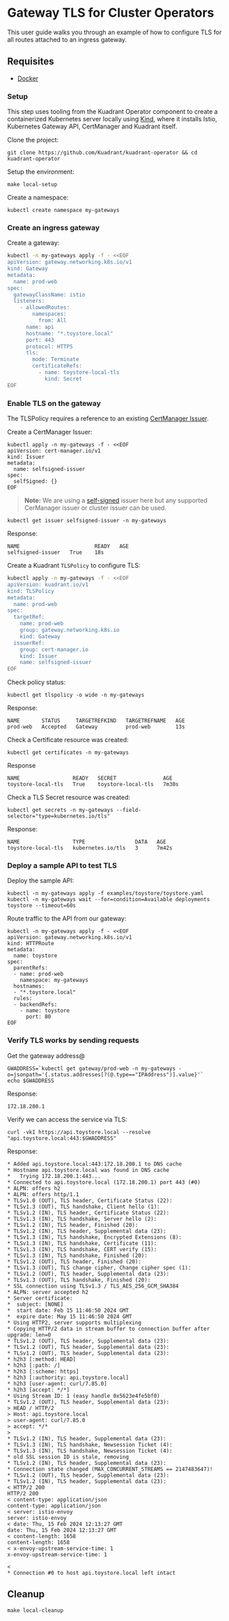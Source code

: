 # Gateway TLS for Cluster Operators

This user guide walks you through an example of how to configure TLS for all routes attached to an ingress gateway.

## Requisites

- [Docker](https://docker.io)

### Setup

This step uses tooling from the Kuadrant Operator component to create a containerized Kubernetes server locally using [Kind](https://kind.sigs.k8s.io),
where it installs Istio, Kubernetes Gateway API, CertManager and Kuadrant itself.

Clone the project:

```shell
git clone https://github.com/Kuadrant/kuadrant-operator && cd kuadrant-operator
```

Setup the environment:

```shell
make local-setup
```

Create a namespace:

```shell
kubectl create namespace my-gateways
```

### Create an ingress gateway

Create a gateway:

```sh
kubectl -n my-gateways apply -f - <<EOF
apiVersion: gateway.networking.k8s.io/v1
kind: Gateway
metadata:
  name: prod-web
spec:
  gatewayClassName: istio
  listeners:
    - allowedRoutes:
        namespaces:
          from: All
      name: api
      hostname: "*.toystore.local"
      port: 443
      protocol: HTTPS
      tls:
        mode: Terminate
        certificateRefs:
          - name: toystore-local-tls
            kind: Secret
EOF
```

### Enable TLS on the gateway

The TLSPolicy requires a reference to an existing [CertManager Issuer](https://cert-manager.io/docs/configuration/).

Create a CertManager Issuer:

```shell
kubectl apply -n my-gateways -f - <<EOF
apiVersion: cert-manager.io/v1
kind: Issuer
metadata:
  name: selfsigned-issuer
spec:
  selfSigned: {}
EOF
```

> **Note:** We are using a [self-signed](https://cert-manager.io/docs/configuration/selfsigned/) issuer here but any supported CerManager issuer or cluster issuer can be used.

```shell
kubectl get issuer selfsigned-issuer -n my-gateways
```

Response:

```shell
NAME                        READY   AGE
selfsigned-issuer   True    18s
```

Create a Kuadrant `TLSPolicy` to configure TLS:

```sh
kubectl apply -n my-gateways -f - <<EOF
apiVersion: kuadrant.io/v1
kind: TLSPolicy
metadata:
  name: prod-web
spec:
  targetRef:
    name: prod-web
    group: gateway.networking.k8s.io
    kind: Gateway
  issuerRef:
    group: cert-manager.io
    kind: Issuer
    name: selfsigned-issuer
EOF
```

Check policy status:

```shell
kubectl get tlspolicy -o wide -n my-gateways
```

Response:

```shell
NAME       STATUS     TARGETREFKIND   TARGETREFNAME   AGE
prod-web   Accepted   Gateway         prod-web        13s
```

Check a Certificate resource was created:

```shell
kubectl get certificates -n my-gateways
```

Response

```shell
NAME                 READY   SECRET               AGE
toystore-local-tls   True    toystore-local-tls   7m30s

```

Check a TLS Secret resource was created:

```shell
kubectl get secrets -n my-gateways --field-selector="type=kubernetes.io/tls"
```

Response:

```shell
NAME                 TYPE                DATA   AGE
toystore-local-tls   kubernetes.io/tls   3      7m42s
```

### Deploy a sample API to test TLS

Deploy the sample API:

```shell
kubectl -n my-gateways apply -f examples/toystore/toystore.yaml
kubectl -n my-gateways wait --for=condition=Available deployments toystore --timeout=60s
```

Route traffic to the API from our gateway:

```shell
kubectl -n my-gateways apply -f - <<EOF
apiVersion: gateway.networking.k8s.io/v1
kind: HTTPRoute
metadata:
  name: toystore
spec:
  parentRefs:
  - name: prod-web
    namespace: my-gateways
  hostnames:
  - "*.toystore.local"
  rules:
  - backendRefs:
    - name: toystore
      port: 80
EOF
```

### Verify TLS works by sending requests

Get the gateway address@

```shell
GWADDRESS=`kubectl get gateway/prod-web -n my-gateways -o=jsonpath='{.status.addresses[?(@.type=="IPAddress")].value}'`
echo $GWADDRESS
```

Response:

```shell
172.18.200.1
```

Verify we can access the service via TLS:

```shell
curl -vkI https://api.toystore.local --resolve "api.toystore.local:443:$GWADDRESS"
```

Response:

```shell
* Added api.toystore.local:443:172.18.200.1 to DNS cache
* Hostname api.toystore.local was found in DNS cache
*   Trying 172.18.200.1:443...
* Connected to api.toystore.local (172.18.200.1) port 443 (#0)
* ALPN: offers h2
* ALPN: offers http/1.1
* TLSv1.0 (OUT), TLS header, Certificate Status (22):
* TLSv1.3 (OUT), TLS handshake, Client hello (1):
* TLSv1.2 (IN), TLS header, Certificate Status (22):
* TLSv1.3 (IN), TLS handshake, Server hello (2):
* TLSv1.2 (IN), TLS header, Finished (20):
* TLSv1.2 (IN), TLS header, Supplemental data (23):
* TLSv1.3 (IN), TLS handshake, Encrypted Extensions (8):
* TLSv1.3 (IN), TLS handshake, Certificate (11):
* TLSv1.3 (IN), TLS handshake, CERT verify (15):
* TLSv1.3 (IN), TLS handshake, Finished (20):
* TLSv1.2 (OUT), TLS header, Finished (20):
* TLSv1.3 (OUT), TLS change cipher, Change cipher spec (1):
* TLSv1.2 (OUT), TLS header, Supplemental data (23):
* TLSv1.3 (OUT), TLS handshake, Finished (20):
* SSL connection using TLSv1.3 / TLS_AES_256_GCM_SHA384
* ALPN: server accepted h2
* Server certificate:
*  subject: [NONE]
*  start date: Feb 15 11:46:50 2024 GMT
*  expire date: May 15 11:46:50 2024 GMT
* Using HTTP2, server supports multiplexing
* Copying HTTP/2 data in stream buffer to connection buffer after upgrade: len=0
* TLSv1.2 (OUT), TLS header, Supplemental data (23):
* TLSv1.2 (OUT), TLS header, Supplemental data (23):
* TLSv1.2 (OUT), TLS header, Supplemental data (23):
* h2h3 [:method: HEAD]
* h2h3 [:path: /]
* h2h3 [:scheme: https]
* h2h3 [:authority: api.toystore.local]
* h2h3 [user-agent: curl/7.85.0]
* h2h3 [accept: */*]
* Using Stream ID: 1 (easy handle 0x5623e4fe5bf0)
* TLSv1.2 (OUT), TLS header, Supplemental data (23):
> HEAD / HTTP/2
> Host: api.toystore.local
> user-agent: curl/7.85.0
> accept: */*
>
* TLSv1.2 (IN), TLS header, Supplemental data (23):
* TLSv1.3 (IN), TLS handshake, Newsession Ticket (4):
* TLSv1.3 (IN), TLS handshake, Newsession Ticket (4):
* old SSL session ID is stale, removing
* TLSv1.2 (IN), TLS header, Supplemental data (23):
* Connection state changed (MAX_CONCURRENT_STREAMS == 2147483647)!
* TLSv1.2 (OUT), TLS header, Supplemental data (23):
* TLSv1.2 (IN), TLS header, Supplemental data (23):
< HTTP/2 200
HTTP/2 200
< content-type: application/json
content-type: application/json
< server: istio-envoy
server: istio-envoy
< date: Thu, 15 Feb 2024 12:13:27 GMT
date: Thu, 15 Feb 2024 12:13:27 GMT
< content-length: 1658
content-length: 1658
< x-envoy-upstream-service-time: 1
x-envoy-upstream-service-time: 1

<
* Connection #0 to host api.toystore.local left intact
```

## Cleanup

```shell
make local-cleanup
```
